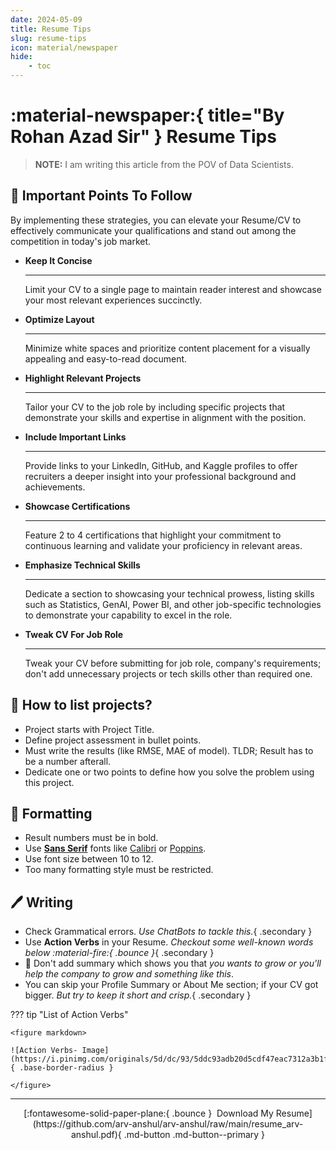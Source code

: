 ```yaml
---
date: 2024-05-09
title: Resume Tips
slug: resume-tips
icon: material/newspaper
hide:
    - toc
---
```


# :material-newspaper:{ title="By Rohan Azad Sir" } Resume Tips

> **NOTE:** I am writing this article from the POV of Data Scientists.

## :memo: Important Points To Follow

By implementing these strategies, you can elevate your Resume/CV to effectively communicate your qualifications and stand out among the competition in today's job market.

<div class="grid cards" markdown>

  - **Keep It Concise**

    ---

    Limit your CV to a single page to maintain reader interest and showcase your most relevant experiences succinctly.

  - **Optimize Layout**

    ---

    Minimize white spaces and prioritize content placement for a visually appealing and easy-to-read document.

  - **Highlight Relevant Projects**

    ---

    Tailor your CV to the job role by including specific projects that demonstrate your skills and expertise in alignment with the position.

  - **Include Important Links**

    ---

    Provide links to your LinkedIn, GitHub, and Kaggle profiles to offer recruiters a deeper insight into your professional background and achievements.

  - **Showcase Certifications**

    ---

    Feature 2 to 4 certifications that highlight your commitment to continuous learning and validate your proficiency in relevant areas.

  - **Emphasize Technical Skills**

    ---

    Dedicate a section to showcasing your technical prowess, listing skills such as Statistics, GenAI, Power BI, and other job-specific technologies to demonstrate your capability to excel in the role.

  - **Tweak CV For Job Role**

    ---

    Tweak your CV before submitting for job role, company's requirements; don't add unnecessary projects or tech skills other than required one.

</div>

## :bookmark: How to list projects?

- Project starts with Project Title.
- Define project assessment in bullet points.
- Must write the results (like RMSE, MAE of model). TLDR; Result has to be a number afterall.
- Dedicate one or two points to define how you solve the problem using this project.

## :art: Formatting

- Result numbers must be in bold.
- Use **[Sans Serif]** fonts like [Calibri] or [Poppins].
- Use font size between 10 to 12.
- Too many formatting style must be restricted.

[Sans Serif]: https://en.wikipedia.org/wiki/Sans-serif
[Poppins]: https://fonts.google.com/specimen/Poppins "Download from Google Fonts"
[Calibri]: https://www.freefonts.io/calibri-font/ "Already bundled with WindowsOS"

## :pen: Writing

- Check Grammatical errors. _Use ChatBots to tackle this._{ .secondary }
- Use **Action Verbs** in your Resume. _Checkout some well-known words below :material-fire:{ .bounce }_{ .secondary }
- 🙅 Don't add summary which shows you that _you wants to grow or you'll help the company to grow and something like this_.
- You can skip your Profile Summary or About Me section; if your CV got bigger. _But try to keep it short and crisp._{ .secondary }

??? tip "List of Action Verbs"

    <figure markdown>

    ![Action Verbs- Image](https://i.pinimg.com/originals/5d/dc/93/5ddc93adb20d5cdf47eac7312a3b1f7e.jpg){ .base-border-radius }

    </figure>

---

<p align="center" markdown>
[:fontawesome-solid-paper-plane:{ .bounce }&nbsp; Download My Resume](https://github.com/arv-anshul/arv-anshul/raw/main/resume_arv-anshul.pdf){ .md-button .md-button--primary }
</p>
